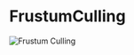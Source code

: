 FrustumCulling
==============
![Frustum Culling](http://forum.openframeworks.cc/uploads/default/6185/30bd48d68ab91105.jpg)
